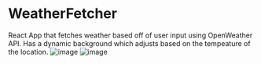 # WeatherFetcher
React App that fetches weather based off of user input using OpenWeather API. Has a dynamic background which adjusts based on the tempeature of the location.
![image](https://user-images.githubusercontent.com/15880681/121245310-81363e80-c865-11eb-8246-00ec9763d652.png)
![image](https://user-images.githubusercontent.com/15880681/121245394-99a65900-c865-11eb-8b87-3d5bddee5438.png)

